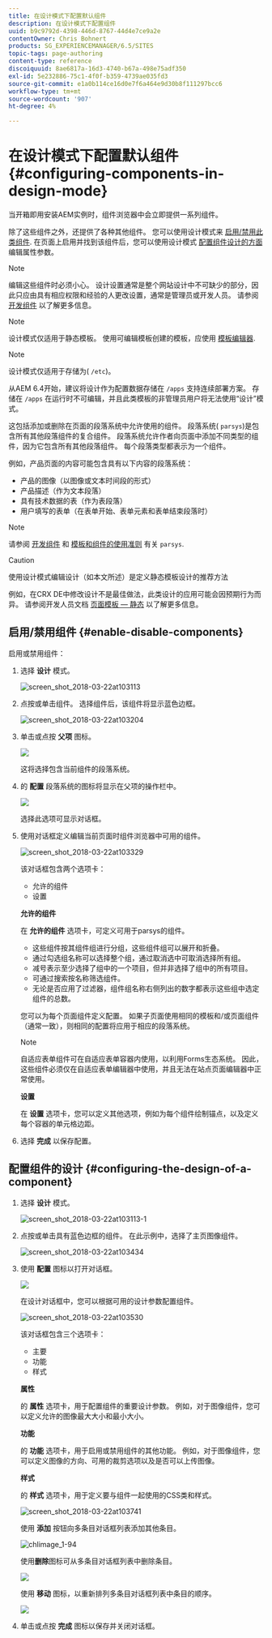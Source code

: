 ```yaml
---
title: 在设计模式下配置默认组件
description: 在设计模式下配置组件
uuid: b9c9792d-4398-446d-8767-44d4e7ce9a2e
contentOwner: Chris Bohnert
products: SG_EXPERIENCEMANAGER/6.5/SITES
topic-tags: page-authoring
content-type: reference
discoiquuid: 8ae6817a-16d3-4740-b67a-498e75adf350
exl-id: 5e232886-75c1-4f0f-b359-4739ae035fd3
source-git-commit: e1a0b114ce16d0e7f6a464e9d30b8f111297bcc6
workflow-type: tm+mt
source-wordcount: '907'
ht-degree: 4%

---
```


# 在设计模式下配置默认组件{#configuring-components-in-design-mode}

当开箱即用安装AEM实例时，组件浏览器中会立即提供一系列组件。

除了这些组件之外，还提供了各种其他组件。 您可以使用设计模式来 [启用/禁用此类组件](#enable-disable-components). 在页面上启用并找到该组件后，您可以使用设计模式 [配置组件设计的方面](#configuring-the-design-of-a-component) 编辑属性参数。

>[!NOTE]
>
>编辑这些组件时必须小心。 设计设置通常是整个网站设计中不可缺少的部分，因此只应由具有相应权限和经验的人更改设置，通常是管理员或开发人员。 请参阅 [开发组件](/help/sites-developing/components.md) 以了解更多信息。

>[!NOTE]
>
>设计模式仅适用于静态模板。 使用可编辑模板创建的模板，应使用 [模板编辑器](/help/sites-authoring/templates.md).

>[!NOTE]
>
>设计模式仅适用于存储为( `/etc`)。
>
>从AEM 6.4开始，建议将设计作为配置数据存储在 `/apps` 支持连续部署方案。 存储在 `/apps` 在运行时不可编辑，并且此类模板的非管理员用户将无法使用“设计”模式。

这包括添加或删除在页面的段落系统中允许使用的组件。 段落系统( `parsys`)是包含所有其他段落组件的复合组件。 段落系统允许作者向页面中添加不同类型的组件，因为它包含所有其他段落组件。 每个段落类型都表示为一个组件。

例如，产品页面的内容可能包含具有以下内容的段落系统：

* 产品的图像（以图像或文本时间段的形式）
* 产品描述（作为文本段落）
* 具有技术数据的表（作为表段落）
* 用户填写的表单（在表单开始、表单元素和表单结束段落时）

>[!NOTE]
>
>请参阅 [开发组件](/help/sites-developing/components.md) 和 [模板和组件的使用准则](/help/sites-developing/dev-guidelines-bestpractices.md#guidelines-for-using-templates-and-components) 有关 `parsys`.

>[!CAUTION]
>
>使用设计模式编辑设计（如本文所述）是定义静态模板设计的推荐方法
>
>例如，在CRX DE中修改设计不是最佳做法，此类设计的应用可能会因预期行为而异。 请参阅开发人员文档 [页面模板 — 静态](/help/sites-developing/page-templates-static.md#how-template-designs-are-applied) 以了解更多信息。

## 启用/禁用组件 {#enable-disable-components}

启用或禁用组件：

1. 选择 **设计** 模式。

   ![screen_shot_2018-03-22at103113](assets/screen_shot_2018-03-22at103113.png)

1. 点按或单击组件。 选择组件后，该组件将显示蓝色边框。

   ![screen_shot_2018-03-22at103204](assets/screen_shot_2018-03-22at103204.png)

1. 单击或点按 **父项** 图标。

   ![](do-not-localize/screen_shot_2018-03-22at103204.png)

   这将选择包含当前组件的段落系统。

1. 的 **配置** 段落系统的图标将显示在父项的操作栏中。

   ![](do-not-localize/screen_shot_2018-03-22at103256.png)

   选择此选项可显示对话框。

1. 使用对话框定义编辑当前页面时组件浏览器中可用的组件。

   ![screen_shot_2018-03-22at103329](assets/screen_shot_2018-03-22at103329.png)

   该对话框包含两个选项卡：

   * 允许的组件
   * 设置

   **允许的组件**

   在 **允许的组件** 选项卡，可定义可用于parsys的组件。

   * 这些组件按其组件组进行分组，这些组件组可以展开和折叠。
   * 通过勾选组名称可以选择整个组，通过取消选中可取消选择所有组。
   * 减号表示至少选择了组中的一个项目，但并非选择了组中的所有项目。
   * 可通过搜索按名称筛选组件。
   * 无论是否应用了过滤器，组件组名称右侧列出的数字都表示这些组中选定组件的总数。

   您可以为每个页面组件定义配置。 如果子页面使用相同的模板和/或页面组件（通常一致），则相同的配置将应用于相应的段落系统。

   >[!NOTE]
   >
   >自适应表单组件可在自适应表单容器内使用，以利用Forms生态系统。 因此，这些组件必须仅在自适应表单编辑器中使用，并且无法在站点页面编辑器中正常使用。

   **设置**

   在 **设置** 选项卡，您可以定义其他选项，例如为每个组件绘制锚点，以及定义每个容器的单元格边距。

1. 选择 **完成** 以保存配置。

## 配置组件的设计 {#configuring-the-design-of-a-component}

1. 选择 **设计** 模式。

   ![screen_shot_2018-03-22at103113-1](assets/screen_shot_2018-03-22at103113-1.png)

1. 点按或单击具有蓝色边框的组件。 在此示例中，选择了主页图像组件。

   ![screen_shot_2018-03-22at103434](assets/screen_shot_2018-03-22at103434.png)

1. 使用 **配置** 图标以打开对话框。

   ![](do-not-localize/screen_shot_2018-03-22at103256-1.png)

   在设计对话框中，您可以根据可用的设计参数配置组件。

   ![screen_shot_2018-03-22at103530](assets/screen_shot_2018-03-22at103530.png)

   该对话框包含三个选项卡：

   * 主要
   * 功能
   * 样式

   **属性**

   的 **属性** 选项卡，用于配置组件的重要设计参数。 例如，对于图像组件，您可以定义允许的图像最大大小和最小大小。

   **功能**

   的 **功能** 选项卡，用于启用或禁用组件的其他功能。 例如，对于图像组件，您可以定义图像的方向、可用的裁剪选项以及是否可以上传图像。

   **样式**

   的 **样式** 选项卡，用于定义要与组件一起使用的CSS类和样式。

   ![screen_shot_2018-03-22at103741](assets/screen_shot_2018-03-22at103741.png)

   使用 **添加** 按钮向多条目对话框列表添加其他条目。

   ![chlimage_1-94](assets/chlimage_1-94.png)

   使用**删除**图标可从多条目对话框列表中删除条目。

   ![](do-not-localize/screen_shot_2018-03-22at103809.png)

   使用 **移动** 图标，以重新排列多条目对话框列表中条目的顺序。

   ![](do-not-localize/screen_shot_2018-03-22at103816.png)

1. 单击或点按 **完成** 图标以保存并关闭对话框。
